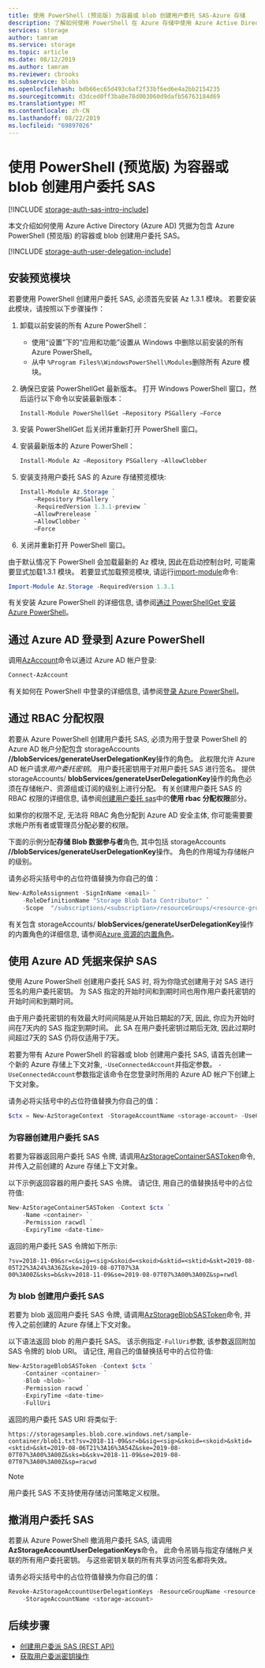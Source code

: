 ```yaml
---
title: 使用 PowerShell (预览版) 为容器或 blob 创建用户委托 SAS-Azure 存储
description: 了解如何使用 PowerShell 在 Azure 存储中使用 Azure Active Directory 凭据创建共享访问签名 (SAS)。
services: storage
author: tamram
ms.service: storage
ms.topic: article
ms.date: 08/12/2019
ms.author: tamram
ms.reviewer: cbrooks
ms.subservice: blobs
ms.openlocfilehash: bdb66ec65d493c6af2f33bf6ed6e4a2bb2154235
ms.sourcegitcommit: d3dced0ff3ba8e78d003060d9dafb56763184d69
ms.translationtype: MT
ms.contentlocale: zh-CN
ms.lasthandoff: 08/22/2019
ms.locfileid: "69897026"
---
```

# <a name="create-a-user-delegation-sas-for-a-container-or-blob-with-powershell-preview"></a>使用 PowerShell (预览版) 为容器或 blob 创建用户委托 SAS

[!INCLUDE [storage-auth-sas-intro-include](../../../includes/storage-auth-sas-intro-include.md)]

本文介绍如何使用 Azure Active Directory (Azure AD) 凭据为包含 Azure PowerShell (预览版) 的容器或 blob 创建用户委托 SAS。

[!INCLUDE [storage-auth-user-delegation-include](../../../includes/storage-auth-user-delegation-include.md)]

## <a name="install-the-preview-module"></a>安装预览模块

若要使用 PowerShell 创建用户委托 SAS, 必须首先安装 Az 1.3.1 模块。 若要安装此模块，请按照以下步骤操作：

1. 卸载以前安装的所有 Azure PowerShell：

    - 使用“设置”下的“应用和功能”设置从 Windows 中删除以前安装的所有 Azure PowerShell。
    - 从中 `%Program Files%\WindowsPowerShell\Modules`删除所有 Azure 模块。

1. 确保已安装 PowerShellGet 最新版本。 打开 Windows PowerShell 窗口，然后运行以下命令以安装最新版本：

    ```powershell
    Install-Module PowerShellGet –Repository PSGallery –Force
    ```

1. 安装 PowerShellGet 后关闭并重新打开 PowerShell 窗口。

1. 安装最新版本的 Azure PowerShell：

    ```powershell
    Install-Module Az –Repository PSGallery –AllowClobber
    ```

1. 安装支持用户委托 SAS 的 Azure 存储预览模块:

    ```powershell
    Install-Module Az.Storage `
        –Repository PSGallery `
        -RequiredVersion 1.3.1-preview `
        –AllowPrerelease `
        –AllowClobber `
        –Force
    ```

1. 关闭并重新打开 PowerShell 窗口。

由于默认情况下 PowerShell 会加载最新的 Az 模块, 因此在启动控制台时, 可能需要显式加载1.3.1 模块。 若要显式加载预览模块, 请运行[import-module](/powershell/module/microsoft.powershell.core/import-module)命令:

```powershell
Import-Module Az.Storage -RequiredVersion 1.3.1
```

有关安装 Azure PowerShell 的详细信息, 请参阅[通过 PowerShellGet 安装 Azure PowerShell](/powershell/azure/install-az-ps)。

## <a name="sign-in-to-azure-powershell-with-azure-ad"></a>通过 Azure AD 登录到 Azure PowerShell

调用[AzAccount](/powershell/module/az.accounts/connect-azaccount)命令以通过 Azure AD 帐户登录:

```powershell
Connect-AzAccount
```

有关如何在 PowerShell 中登录的详细信息, 请参阅[登录 Azure PowerShell](/powershell/azure/authenticate-azureps)。

## <a name="assign-permissions-with-rbac"></a>通过 RBAC 分配权限

若要从 Azure PowerShell 创建用户委托 SAS, 必须为用于登录 PowerShell 的 Azure AD 帐户分配包含 storageAccounts **//blobServices/generateUserDelegationKey**操作的角色。 此权限允许 Azure AD 帐户请求*用户委托密钥*。 用户委托密钥用于对用户委托 SAS 进行签名。 提供 storageAccounts/ **blobServices/generateUserDelegationKey**操作的角色必须在存储帐户、资源组或订阅的级别上进行分配。 有关创建用户委托 SAS 的 RBAC 权限的详细信息, 请参阅[创建用户委托 sas](/rest/api/storageservices/create-user-delegation-sas)中的**使用 rbac 分配权限**部分。

如果你的权限不足, 无法将 RBAC 角色分配到 Azure AD 安全主体, 你可能需要要求帐户所有者或管理员分配必要的权限。

下面的示例分配**存储 Blob 数据参与者**角色, 其中包括 storageAccounts **//blobServices/generateUserDelegationKey**操作。 角色的作用域为存储帐户的级别。

请务必将尖括号中的占位符值替换为你自己的值：

```powershell
New-AzRoleAssignment -SignInName <email> `
    -RoleDefinitionName "Storage Blob Data Contributor" `
    -Scope  "/subscriptions/<subscription>/resourceGroups/<resource-group>/providers/Microsoft.Storage/storageAccounts/<storage-account>"
```

有关包含 storageAccounts/ **blobServices/generateUserDelegationKey**操作的内置角色的详细信息, 请参阅[Azure 资源的内置角色](../../role-based-access-control/built-in-roles.md)。

## <a name="use-azure-ad-credentials-to-secure-a-sas"></a>使用 Azure AD 凭据来保护 SAS

使用 Azure PowerShell 创建用户委托 SAS 时, 将为你隐式创建用于对 SAS 进行签名的用户委托密钥。 为 SAS 指定的开始时间和到期时间也用作用户委托密钥的开始时间和到期时间。 

由于用户委托密钥的有效最大时间间隔是从开始日期起的7天, 因此, 你应为开始时间在7天内的 SAS 指定到期时间。 此 SA 在用户委托密钥过期后无效, 因此过期时间超过7天的 SAS 仍将仅适用于7天。

若要为带有 Azure PowerShell 的容器或 blob 创建用户委托 SAS, 请首先创建一个新的 Azure 存储上下文对象, `-UseConnectedAccount`并指定参数。 `-UseConnectedAccount`参数指定该命令在您登录时所用的 Azure AD 帐户下创建上下文对象。

请务必将尖括号中的占位符值替换为你自己的值：

```powershell
$ctx = New-AzStorageContext -StorageAccountName <storage-account> -UseConnectedAccount
```

### <a name="create-a-user-delegation-sas-for-a-container"></a>为容器创建用户委托 SAS

若要为容器返回用户委托 SAS 令牌, 请调用[AzStorageContainerSASToken](/powershell/module/az.storage/new-azstoragecontainersastoken)命令, 并传入之前创建的 Azure 存储上下文对象。

以下示例返回容器的用户委托 SAS 令牌。 请记住, 用自己的值替换括号中的占位符值:

```powershell
New-AzStorageContainerSASToken -Context $ctx `
    -Name <container> `
    -Permission racwdl `
    -ExpiryTime <date-time>
```

返回的用户委托 SAS 令牌如下所示:

```
?sv=2018-11-09&sr=c&sig=<sig>&skoid=<skoid>&sktid=<sktid>&skt=2019-08-05T22%3A24%3A36Z&ske=2019-08-07T07%3A
00%3A00Z&sks=b&skv=2018-11-09&se=2019-08-07T07%3A00%3A00Z&sp=rwdl
```

### <a name="create-a-user-delegation-sas-for-a-blob"></a>为 blob 创建用户委托 SAS

若要为 blob 返回用户委托 SAS 令牌, 请调用[AzStorageBlobSASToken](/powershell/module/az.storage/new-azstorageblobsastoken)命令, 并传入之前创建的 Azure 存储上下文对象。

以下语法返回 blob 的用户委托 SAS。 该示例指定`-FullUri`参数, 该参数返回附加 SAS 令牌的 blob URI。 请记住, 用自己的值替换括号中的占位符值:

```powershell
New-AzStorageBlobSASToken -Context $ctx `
    -Container <container> `
    -Blob <blob> `
    -Permission racwd `
    -ExpiryTime <date-time>
    -FullUri
```

返回的用户委托 SAS URI 将类似于:

```
https://storagesamples.blob.core.windows.net/sample-container/blob1.txt?sv=2018-11-09&sr=b&sig=<sig>&skoid=<skoid>&sktid=<sktid>&skt=2019-08-06T21%3A16%3A54Z&ske=2019-08-07T07%3A00%3A00Z&sks=b&skv=2018-11-09&se=2019-08-07T07%3A00%3A00Z&sp=racwd
```

> [!NOTE]
> 用户委托 SAS 不支持使用存储访问策略定义权限。

## <a name="revoke-a-user-delegation-sas"></a>撤消用户委托 SAS

若要从 Azure PowerShell 撤消用户委托 SAS, 请调用**AzStorageAccountUserDelegationKeys**命令。 此命令吊销与指定存储帐户关联的所有用户委托密钥。 与这些密钥关联的所有共享访问签名都将失效。

请务必将尖括号中的占位符值替换为你自己的值：

```powershell
Revoke-AzStorageAccountUserDelegationKeys -ResourceGroupName <resource-group> `
    -StorageAccountName <storage-account>
```

## <a name="next-steps"></a>后续步骤

- [创建用户委派 SAS (REST API)](/rest/api/storageservices/create-user-delegation-sas)
- [获取用户委派密钥操作](/rest/api/storageservices/get-user-delegation-key)
